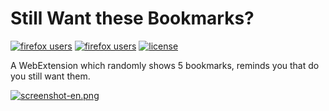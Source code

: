 # Still Want these Bookmarks?

[![firefox users](https://img.shields.io/amo/users/still-want-these-bookmarks?style=flat-square)](https://addons.mozilla.org/firefox/addon/still-want-these-bookmarks/)
[![firefox users](https://img.shields.io/amo/stars/still-want-these-bookmarks?style=flat-square)](https://addons.mozilla.org/firefox/addon/still-want-these-bookmarks/)
[![license](https://img.shields.io/github/license/sinofp/stillwant?style=flat-square)](https://github.com/sinofp/stillwant/blob/master/LICENSE)

A WebExtension which randomly shows 5 bookmarks, reminds you that do you still want them.

[![screenshot-en.png](https://i.postimg.cc/TY2x2TqF/screenshot-en.png)](https://postimg.cc/YjPZbKPz)
